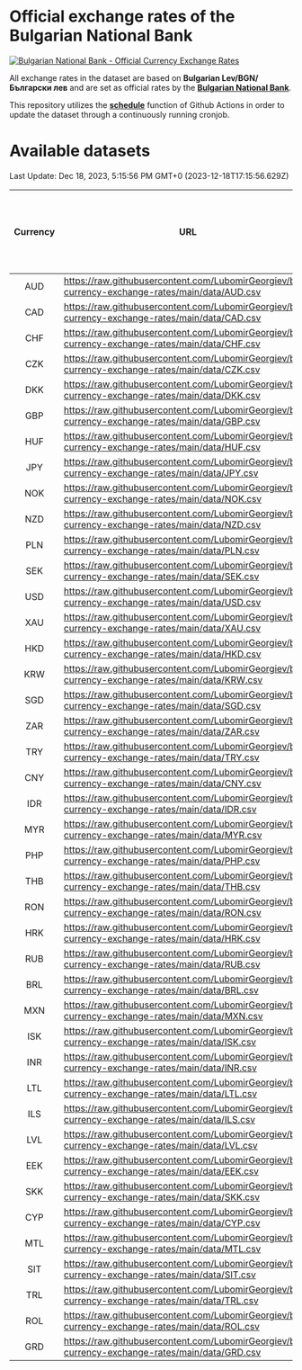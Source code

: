 # Official exchange rates of the Bulgarian National Bank

[![Bulgarian National Bank - Official Currency Exchange Rates](https://github.com/LubomirGeorgiev/bnb-currency-exchange-rates/actions/workflows/update-rates.yml/badge.svg?branch=main)](https://github.com/LubomirGeorgiev/bnb-currency-exchange-rates/actions/workflows/update-rates.yml)

All exchange rates in the dataset are based on **Bulgarian Lev/BGN/Български лев** and are set as official rates by the [**Bulgarian National Bank**](https://www.bnb.bg/Statistics/StExternalSector/StExchangeRates/StERForeignCurrencies/index.htm?toLang=_EN).

This repository utilizes the [**schedule**](https://docs.github.com/en/actions/reference/events-that-trigger-workflows) function of Github Actions in order to update the dataset through a continuously running cronjob.

# Available datasets

<!-- START LINKS (DO NOT EVER FU*ING DELETE THIS COMMENT FOR THE LOVE OF YOUR LIFE!!! IF YOU ARE CURIOS HOW IT WORKS, YOU CAN HAVE A LOOK AT ./src/updateReadme.ts) -->

Last Update: Dec 18, 2023, 5:15:56 PM GMT+0 (2023-12-18T17:15:56.629Z)

| Currency | URL                                                                                             | Number of records | Number of missing days that were filled in |
| :------: | ----------------------------------------------------------------------------------------------- | :---------------: | :----------------------------------------: |
|   AUD    | https://raw.githubusercontent.com/LubomirGeorgiev/bnb-currency-exchange-rates/main/data/AUD.csv |       8834        |                    2728                    |
|   CAD    | https://raw.githubusercontent.com/LubomirGeorgiev/bnb-currency-exchange-rates/main/data/CAD.csv |       8834        |                    2728                    |
|   CHF    | https://raw.githubusercontent.com/LubomirGeorgiev/bnb-currency-exchange-rates/main/data/CHF.csv |       8834        |                    2728                    |
|   CZK    | https://raw.githubusercontent.com/LubomirGeorgiev/bnb-currency-exchange-rates/main/data/CZK.csv |       8834        |                    2728                    |
|   DKK    | https://raw.githubusercontent.com/LubomirGeorgiev/bnb-currency-exchange-rates/main/data/DKK.csv |       8834        |                    2728                    |
|   GBP    | https://raw.githubusercontent.com/LubomirGeorgiev/bnb-currency-exchange-rates/main/data/GBP.csv |       8834        |                    2728                    |
|   HUF    | https://raw.githubusercontent.com/LubomirGeorgiev/bnb-currency-exchange-rates/main/data/HUF.csv |       8834        |                    2728                    |
|   JPY    | https://raw.githubusercontent.com/LubomirGeorgiev/bnb-currency-exchange-rates/main/data/JPY.csv |       8834        |                    2728                    |
|   NOK    | https://raw.githubusercontent.com/LubomirGeorgiev/bnb-currency-exchange-rates/main/data/NOK.csv |       8834        |                    2728                    |
|   NZD    | https://raw.githubusercontent.com/LubomirGeorgiev/bnb-currency-exchange-rates/main/data/NZD.csv |       8834        |                    2728                    |
|   PLN    | https://raw.githubusercontent.com/LubomirGeorgiev/bnb-currency-exchange-rates/main/data/PLN.csv |       8834        |                    2728                    |
|   SEK    | https://raw.githubusercontent.com/LubomirGeorgiev/bnb-currency-exchange-rates/main/data/SEK.csv |       8834        |                    2728                    |
|   USD    | https://raw.githubusercontent.com/LubomirGeorgiev/bnb-currency-exchange-rates/main/data/USD.csv |       8834        |                    2728                    |
|   XAU    | https://raw.githubusercontent.com/LubomirGeorgiev/bnb-currency-exchange-rates/main/data/XAU.csv |       8834        |                    2730                    |
|   HKD    | https://raw.githubusercontent.com/LubomirGeorgiev/bnb-currency-exchange-rates/main/data/HKD.csv |       8534        |                    2639                    |
|   KRW    | https://raw.githubusercontent.com/LubomirGeorgiev/bnb-currency-exchange-rates/main/data/KRW.csv |       8534        |                    2639                    |
|   SGD    | https://raw.githubusercontent.com/LubomirGeorgiev/bnb-currency-exchange-rates/main/data/SGD.csv |       8534        |                    2639                    |
|   ZAR    | https://raw.githubusercontent.com/LubomirGeorgiev/bnb-currency-exchange-rates/main/data/ZAR.csv |       8534        |                    2639                    |
|   TRY    | https://raw.githubusercontent.com/LubomirGeorgiev/bnb-currency-exchange-rates/main/data/TRY.csv |       7016        |                    2169                    |
|   CNY    | https://raw.githubusercontent.com/LubomirGeorgiev/bnb-currency-exchange-rates/main/data/CNY.csv |       6896        |                    2133                    |
|   IDR    | https://raw.githubusercontent.com/LubomirGeorgiev/bnb-currency-exchange-rates/main/data/IDR.csv |       6896        |                    2133                    |
|   MYR    | https://raw.githubusercontent.com/LubomirGeorgiev/bnb-currency-exchange-rates/main/data/MYR.csv |       6896        |                    2133                    |
|   PHP    | https://raw.githubusercontent.com/LubomirGeorgiev/bnb-currency-exchange-rates/main/data/PHP.csv |       6896        |                    2133                    |
|   THB    | https://raw.githubusercontent.com/LubomirGeorgiev/bnb-currency-exchange-rates/main/data/THB.csv |       6896        |                    2133                    |
|   RON    | https://raw.githubusercontent.com/LubomirGeorgiev/bnb-currency-exchange-rates/main/data/RON.csv |       6837        |                    2115                    |
|   HRK    | https://raw.githubusercontent.com/LubomirGeorgiev/bnb-currency-exchange-rates/main/data/HRK.csv |       6545        |                    2024                    |
|   RUB    | https://raw.githubusercontent.com/LubomirGeorgiev/bnb-currency-exchange-rates/main/data/RUB.csv |       6120        |                    1891                    |
|   BRL    | https://raw.githubusercontent.com/LubomirGeorgiev/bnb-currency-exchange-rates/main/data/BRL.csv |       5926        |                    1836                    |
|   MXN    | https://raw.githubusercontent.com/LubomirGeorgiev/bnb-currency-exchange-rates/main/data/MXN.csv |       5926        |                    1836                    |
|   ISK    | https://raw.githubusercontent.com/LubomirGeorgiev/bnb-currency-exchange-rates/main/data/ISK.csv |       5834        |                    1806                    |
|   INR    | https://raw.githubusercontent.com/LubomirGeorgiev/bnb-currency-exchange-rates/main/data/INR.csv |       5557        |                    1720                    |
|   LTL    | https://raw.githubusercontent.com/LubomirGeorgiev/bnb-currency-exchange-rates/main/data/LTL.csv |       5153        |                    1582                    |
|   ILS    | https://raw.githubusercontent.com/LubomirGeorgiev/bnb-currency-exchange-rates/main/data/ILS.csv |       4833        |                    1501                    |
|   LVL    | https://raw.githubusercontent.com/LubomirGeorgiev/bnb-currency-exchange-rates/main/data/LVL.csv |       4792        |                    1472                    |
|   EEK    | https://raw.githubusercontent.com/LubomirGeorgiev/bnb-currency-exchange-rates/main/data/EEK.csv |       3998        |                    1224                    |
|   SKK    | https://raw.githubusercontent.com/LubomirGeorgiev/bnb-currency-exchange-rates/main/data/SKK.csv |       2972        |                    914                     |
|   CYP    | https://raw.githubusercontent.com/LubomirGeorgiev/bnb-currency-exchange-rates/main/data/CYP.csv |       2904        |                    888                     |
|   MTL    | https://raw.githubusercontent.com/LubomirGeorgiev/bnb-currency-exchange-rates/main/data/MTL.csv |       2604        |                    799                     |
|   SIT    | https://raw.githubusercontent.com/LubomirGeorgiev/bnb-currency-exchange-rates/main/data/SIT.csv |       2542        |                    778                     |
|   TRL    | https://raw.githubusercontent.com/LubomirGeorgiev/bnb-currency-exchange-rates/main/data/TRL.csv |       1816        |                    557                     |
|   ROL    | https://raw.githubusercontent.com/LubomirGeorgiev/bnb-currency-exchange-rates/main/data/ROL.csv |       1697        |                    524                     |
|   GRD    | https://raw.githubusercontent.com/LubomirGeorgiev/bnb-currency-exchange-rates/main/data/GRD.csv |        357        |                    105                     |

<!-- END LINKS (DO NOT EVER FU*ING DELETE THIS COMMENT FOR THE LOVE OF YOUR LIFE!!! IF YOU ARE CURIOS HOW IT WORKS, YOU CAN HAVE A LOOK AT ./src/updateReadme.ts) -->
